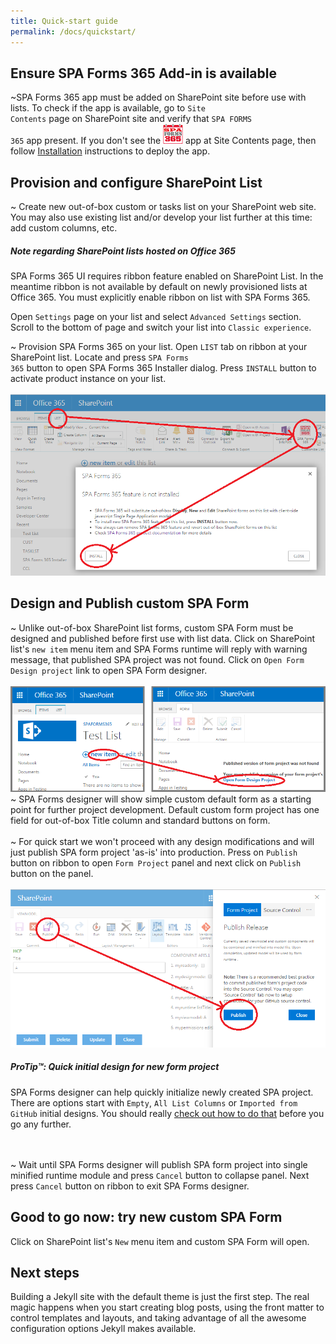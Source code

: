 ```yaml
---
title: Quick-start guide
permalink: /docs/quickstart/
---
```




## Ensure SPA Forms 365 Add-in is available

~SPA Forms 365 app must be added on SharePoint site before use with lists. To check if the app is available, go to <code>Site Contents</code> page on SharePoint site and verify that <code>SPA FORMS 365</code> app present. If you don't see the ![Image of AddIn](/img/365x32x32.PNG) app at Site Contents page, then follow [Installation](/docs/installation) instructions to deploy the app.

## Provision and configure SharePoint List

~ Create new out-of-box custom or tasks list on your SharePoint web site. You may also use existing list and/or develop your list further at this time: add custom columns, etc. 

<div class="note warning">
  <h5>Note regarding SharePoint lists hosted on Office 365</h5>
  <p>
    SPA Forms 365 UI requires ribbon feature enabled on SharePoint List. In the meantime ribbon is not available by default on newly provisioned lists at Office 365. You must explicitly enable ribbon on list with SPA Forms 365.
  </p>
  <p>
    Open <code>Settings</code> page on your list and select <code>Advanced Settings</code> section. Scroll to the bottom of page and switch your list into <code>Classic experience</code>.
  </p>
</div>

~ Provision SPA Forms 365 on your list. Open <code>LIST</code> tab on ribbon at your SharePoint list. Locate and press <code>SPA Forms 365</code> button to open SPA Forms 365 Installer dialog. Press <code>INSTALL</code> button to activate product instance on your list.
<br/>
<br/>
![Image of Installer](/img/SPSForms365Installer1.PNG)

## Design and Publish custom SPA Form

~ Unlike out-of-box SharePoint list forms, custom SPA Form must be designed and published before first use with list data. Click on SharePoint list's <code>new item</code> menu item and SPA Forms runtime will reply with warning message, that published SPA project was not found. Click on <code>Open Form Design project</code> link to open SPA Form designer.
<br/>
<br/>
![Image of Design1](/img/SPAForms365Design1.png)
<br/>
~ SPA Forms designer will show simple custom default form as a starting point for further project development. Default custom form project has one field for out-of-box Title column and standard buttons on form.
<br/> 
<br/>
~ For quick start we won't proceed with any design modifications and will just publish SPA form project 'as-is' into production. Press on <code>Publish</code> button on ribbon to open <code>Form Project</code> panel and next click on <code>Publish</code> button on the panel.
<br/>
<br/>
![Image of Publishing](/img/form-publish.png)
<div class="note">
  <h5>ProTip™: Quick initial design for new form project</h5>
  <p>
    SPA Forms designer can help quickly initialize newly created SPA project. There are options start with <code>Empty</code>, <code>All List Columns</code> or <code>Imported from GitHub</code> initial designs.
    You should really
    <a href="../templates/#code-snippet-highlighting">check out how to
    do that</a> before you go any further.
  </p>
</div>
<br/>
<br/>
~ Wait until SPA Forms designer will publish SPA form project into single minified runtime module and press <code>Cancel</code> button to collapse panel. Next press <code>Cancel</code> button on ribbon to exit SPA Forms designer.

## Good to go now: try new custom SPA Form

Click on SharePoint list's <code>New</code> menu item and custom SPA Form will open.


## Next steps

Building a Jekyll site with the default theme is just the first step. The real magic happens when you start creating blog posts, using the front matter to control templates and layouts, and taking advantage of all the awesome configuration options Jekyll makes available.
